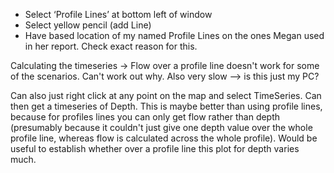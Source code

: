 *	Select ‘Profile Lines’ at bottom left of window
*	Select yellow pencil (add Line)
*	Have based location of my named Profile Lines on the ones Megan used in her report. Check exact reason for this.

Calculating the timeseries -> Flow over a profile line doesn't work for some of the scenarios. Can't work out why.
Also very slow --> is this just my PC?

Can also just right click at any point on the map and select TimeSeries. Can then get a timeseries of Depth. This is maybe better than using profile lines, because for profiles lines you can only get flow rather than depth (presumably because it couldn't just give one depth value over the whole profile line, whereas flow is calculated across the whole profile).
Would be useful to establish whether over a profile line this plot for depth varies much.
